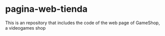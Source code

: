 # pagina-web-tienda
This is an repository that includes the code of the web page of GameShop, a videogames shop
